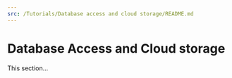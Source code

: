 ```yaml
---
src: /Tutorials/Database access and cloud storage/README.md
---
```


# Database Access and Cloud storage

This section...

